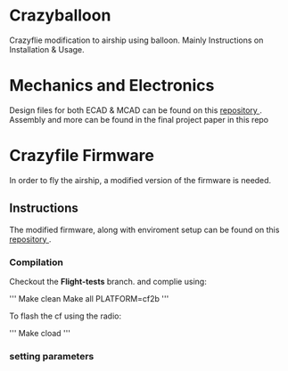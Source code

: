 # Crazyballoon
Crazyflie modification to airship using balloon. Mainly Instructions on Installation &amp; Usage.

# Mechanics and Electronics

Design files for both ECAD &amp; MCAD can be found on this <a href="https://github.com/tau-adl/crazybal-design-files"> repository </a>.
Assembly and more can be found in the final project paper in this repo

# Crazyfile Firmware

In order to fly the airship, a modified version of the firmware is needed.

## Instructions ##

The modified firmware, along with enviroment setup can be found on this <a href=""> repository </a>.</br>


### Compilation ###

Checkout the <b>Flight-tests</b> branch. and complie using: 

'''
Make clean
Make all PLATFORM=cf2b
'''

To flash the cf using the radio:

''' 
Make cload
'''

### setting parameters ###
